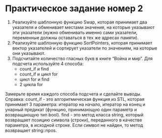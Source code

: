# Практическое задание номер 2

1. Реализуйте шаблонную функцию Swap, которая принимает два указателя и обменивает местами значения, на которые указывают эти указатели (нужно обменивать именно сами указатели, переменные должны оставаться в тех же адресах памяти).
2. Реализуйте шаблонную функцию SortPointers, которая принимает вектор указателей и сортирует указатели по значениям, на которые они указывают.
3. Подсчитайте количество гласных букв в книге “Война и мир”. Для подсчета используйте 4 способа:
	* count_if и find
	* count_if и цикл for
	* цикл for и find
	* 2 цикла for

Замерьте время каждого способа подсчета и сделайте выводы.
Справка:
count_if - это алгоритмическая функция из STL, которая принимает 3 параметра: итератор на начало, итератор на конец и унарный предикат (функцию, принимающую один параметр и возвращающую тип bool).
find - это метод класса string, который возвращает позицию символа (строки), переданного в качестве параметра, в исходной строке. Если символ не найден, то метод возвращает string::npos.